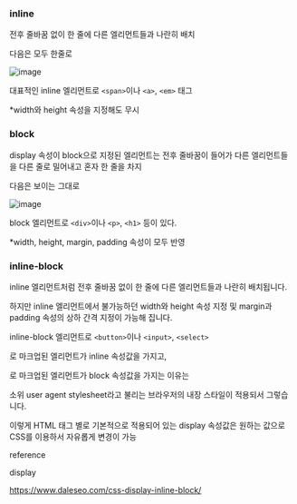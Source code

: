 ### inline

전후 줄바꿈 없이 한 줄에 다른 엘리먼트들과 나란히 배치

다음은 모두 한줄로

![image](https://user-images.githubusercontent.com/40421183/130237446-13dd3b57-1f9c-4e7e-90a5-543dfbd62d0b.png)

대표적인 inline 엘리먼트로 ```<span>```이나 ```<a>```, ```<em>``` 태그 

 *width와 height 속성을 지정해도 무시


### block

display 속성이 block으로 지정된 엘리먼트는 전후 줄바꿈이 들어가 다른 엘리먼트들을 다른 줄로 밀어내고 혼자 한 줄을 차지

다음은 보이는 그대로

![image](https://user-images.githubusercontent.com/40421183/130237446-13dd3b57-1f9c-4e7e-90a5-543dfbd62d0b.png)

block 엘리먼트로 ```<div>```이나 ```<p>```, ```<h1>``` 등이 있다.

*width, height, margin, padding 속성이 모두 반영

### inline-block

inline 엘리먼트처럼 전후 줄바꿈 없이 한 줄에 다른 엘리먼트들과 나란히 배치됩니다.

하지만 inline 엘리먼트에서 불가능하던 width와 height 속성 지정 및 margin과 padding 속성의 상하 간격 지정이 가능해 집니다.

inline-block 엘리먼트로 ```<button>```이나 ```<input>```, ```<select>```

<span>로 마크업된 엘리먼트가 inline 속성값을 가지고, <div>로 마크업된 엘리먼트가 block 속성값을 가지는 이유는 
  
소위 user agent stylesheet라고 불리는 브라우저의 내장 스타일이 적용되서 그렇습니다. 
  
이렇게 HTML 태그 별로 기본적으로 적용되어 있는 display 속성값은 원하는 값으로 CSS를 이용하서 자유롭게 변경이 가능

reference

display

https://www.daleseo.com/css-display-inline-block/
